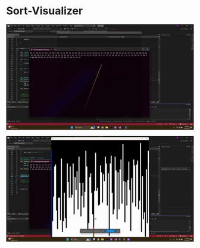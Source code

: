 # Sort-Visualizer

![Alt Text](https://github.com/80r3d/Sort-Visualizer/blob/master/sort.gif) 

![Alt Text](https://github.com/80r3d/Sort-Visualizer/blob/master/bblsort.gif)

